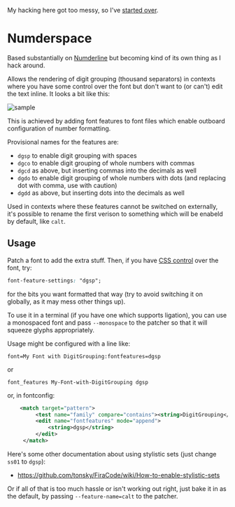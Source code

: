 My hacking here got too messy, so I've [started
over](https://github.com/sh1boot/digitgrouper/).

# Numderspace
Based substantially on [Numderline](https://github.com/trishume/numderline) but
becoming kind of its own thing as I hack around.

Allows the rendering of digit grouping (thousand separators) in contexts where
you have some control over the font but don't want to (or can't) edit the text
inline.  It looks a bit like this:

![sample](./sample.png)

This is achieved by adding font features to font files which enable outboard
configuration of number formatting.

Provisional names for the features are:
 - `dgsp` to enable digit grouping with spaces
 - `dgco` to enable digit grouping of whole numbers with commas
 - `dgcd` as above, but inserting commas into the decimals as well
 - `dgdo` to enable digit grouping of whole numbers with dots (and replacing dot with comma, use with caution)
 - `dgdd` as above, but inserting dots into the decimals as well

Used in contexts where these features cannot be switched on externally, it's
possible to rename the first verison to something which will be enabeld by
default, like `calt`.

## Usage
Patch a font to add the extra stuff.  Then, if you have [CSS
control](https://developer.mozilla.org/en-US/docs/Web/CSS/font-feature-settings)
over the font, try:

```CSS
font-feature-settings: "dgsp";
```
for the bits you want formatted that way (try to avoid switching it on
globally, as it may mess other things up).


To use it in a terminal (if you have one which supports ligation), you can use
a monospaced font and pass `--monospace` to the patcher so that it will
squeeze glyphs appropriately.

Usage might be configured with a line like:
```
font=My Font with DigitGrouping:fontfeatures=dgsp
```
or
```
font_features My-Font-with-DigitGrouping dgsp
```
or, in fontconfig:
```xml
    <match target="pattern">
         <test name="family" compare="contains"><string>DigitGrouping</string></test>
         <edit name="fontfeatures" mode="append">
             <string>dgsp</string>
         </edit>
     </match>
```

Here's some other documentation about using stylistic sets (just change `ss01` to `dgsp`):
 - https://github.com/tonsky/FiraCode/wiki/How-to-enable-stylistic-sets

Or if all of that is too much hassle or isn't working out right, just bake it
in as the default, by passing `--feature-name=calt` to the patcher.

